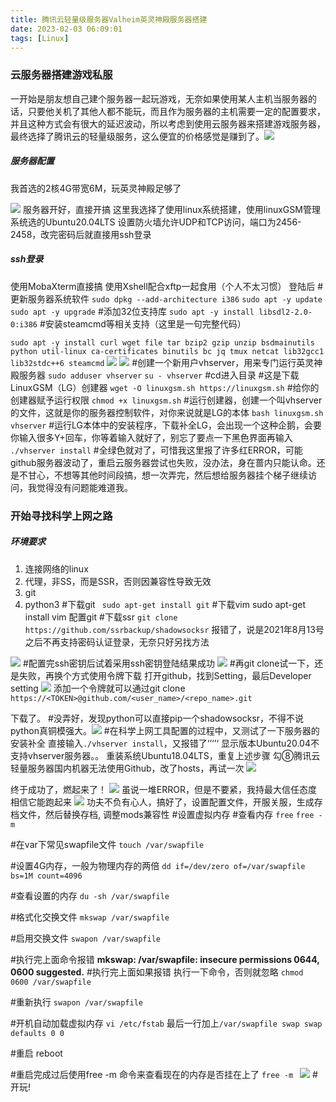 ```yaml
---
title: 腾讯云轻量级服务器Valheim英灵神殿服务器搭建
date: 2023-02-03 06:09:01
tags: [Linux]
---
```

### 云服务器搭建游戏私服
一开始是朋友想自己建个服务器一起玩游戏，无奈如果使用某人主机当服务器的话，只要他关机了其他人都不能玩，而且作为服务器的主机需要一定的配置要求，并且这种方式会有很大的延迟波动，所以考虑到使用云服务器来搭建游戏服务器，最终选择了腾讯云的轻量级服务，这么便宜的价格感觉是赚到了。![ ](https://img-blog.csdnimg.cn/9bf2b8e1d4504813b714e4eb152415b3.png)

##### 服务器配置
我首选的2核4G带宽6M，玩英灵神殿足够了


![ ](https://img-blog.csdnimg.cn/1a757839479842b78c9e08197106328b.png)
服务器开好，直接开搞
这里我选择了使用linux系统搭建，使用linuxGSM管理
系统选的Ubuntu20.04LTS
设置防火墙允许UDP和TCP访问，端口为2456-2458，改完密码后就直接用ssh登录
##### ssh登录
使用MobaXterm直接搞
使用Xshell配合xftp一起食用（个人不太习惯）
登陆后
#更新服务器系统软件
`sudo dpkg --add-architecture i386`
`sudo apt -y update`
`sudo apt -y upgrade`
#添加32位支持库
`sudo apt -y install libsdl2-2.0-0:i386`
#安装steamcmd等相关支持（这里是一句完整代码）

`sudo apt -y install curl wget file tar bzip2 gzip unzip bsdmainutils python util-linux ca-certificates binutils bc jq tmux netcat lib32gcc1 lib32stdc++6 steamcmd`
![ ](https://img-blog.csdnimg.cn/f4289544ff5c44cf9da380461f76d826.png)
![ ](https://img-blog.csdnimg.cn/e7e5424788034a2b8b4afc6c97073c7d.png)
#创建一个新用户vhserver，用来专门运行英灵神殿服务器
`sudo adduser vhserver`
`su - vhserver`
#cd进入目录
#这是下载LinuxGSM（LG）创建器
`wget -O linuxgsm.sh https://linuxgsm.sh`
#给你的创建器赋予运行权限
`chmod +x linuxgsm.sh`
#运行创建器，创建一个叫vhserver的文件，这就是你的服务器控制软件，对你来说就是LG的本体
`bash linuxgsm.sh vhserver`
#运行LG本体中的安装程序，下载补全LG，会出现一个这种企鹅，会要你输入很多Y+回车，你等着输入就好了，别忘了要点一下黑色界面再输入
`./vhserver install`
#全绿色就对了，可惜我这里报了许多红ERROR，可能github服务器波动了，重启云服务器尝试也失败，没办法，身在蔷内只能认命。还是不甘心，不想等其他时间段搞，想一次弄完，然后想给服务器挂个梯子继续访问，我觉得没有问题能难道我。
### 开始寻找科学上网之路
##### 环境要求
1. 连接网络的linux
2. 代理，非SS，而是SSR，否则因兼容性导致无效
3. git
4. python3
#下载git
` sudo apt-get install git`
#下载vim
sudo apt-get install vim
配置git
#下载ssr
`git clone https://github.com/ssrbackup/shadowsocksr`
报错了，说是2021年8月13号之后不再支持密码认证登录，无奈只好另找方法

![ ](https://img-blog.csdnimg.cn/f6ecac79a6754beaaaead4734ab52da5.png)
#配置完ssh密钥后试着采用ssh密钥登陆结果成功
![ ](https://img-blog.csdnimg.cn/38b862fcc2fd47e5b10e90a1491393d9.png)
#再git clone试一下，还是失败，再换个方式使用令牌下载
打开github，找到Setting，最后Developer setting
![ ](https://img-blog.csdnimg.cn/f4103bc1e11044a1b229f13d4f2f27ee.png)
添加一个令牌就可以通过git clone `https://<TOKEN>@github.com/<user_name>/<repo_name>.git`

下载了。
#没弄好，发现python可以直接pip一个shadowsocksr，不得不说python真铜模强大。![ ](https://img-blog.csdnimg.cn/3583e8cb5d4d4c1e9199d7a4bb672366.png)
#在科学上网工具配置的过程中，又测试了一下服务器的安装补全
直接输入`./vhserver install`，又报错了‘’‘’‘
显示版本Ubuntu20.04不支持vhserver服务器。。
重装系统Ubuntu18.04LTS，重复上述步骤
勾⑧腾讯云轻量服务器国内机器无法使用Github，改了hosts，再试一次
![ ](https://img-blog.csdnimg.cn/6dcc74eafca94d8d907454bab5cb8eb0.png)

终于成功了，燃起来了！
![ ](https://img-blog.csdnimg.cn/e9049ff861384d0ea361e34c1bd0db00.png)
虽说一堆ERROR，但是不要紧，我持最大信任态度相信它能跑起来
![ ](https://img-blog.csdnimg.cn/b42518e840b94bd9812b9432f3175723.png)
功夫不负有心人，搞好了，设置配置文件，开服关服，生成存档文件，然后替换存档, 调整mods兼容性
#设置虚拟内存
#查看内存
`free`
`free -m`

#在var下常见swapfile文件
`touch /var/swapfile`

#设置4G内存，一般为物理内存的两倍
`dd if=/dev/zero of=/var/swapfile bs=1M count=4096`

#查看设置的内存
`du -sh /var/swapfile`

#格式化交换文件
`mkswap /var/swapfile`

#启用交换文件
`swapon /var/swapfile`

#执行完上面命令报错  **mkswap: /var/swapfile: insecure permissions 0644, 0600 suggested.**
#执行完上面如果报错  执行一下命令，否则就忽略
`chmod 0600 /var/swapfile`

#重新执行
`swapon /var/swapfile`

#开机自动加载虚拟内存
`vi /etc/fstab`
最后一行加上`/var/swapfile swap swap defaults 0 0`

#重启
reboot

#重启完成过后使用free -m 命令来查看现在的内存是否挂在上了
`free -m `
![](https://img-blog.csdnimg.cn/de4f58b842eb4b219b36dd665dace9ce.png)
#开玩!
[](https://img-blog.csdnimg.cn/a0281a8c3a79413bbe4fac974ca49d83.png)
